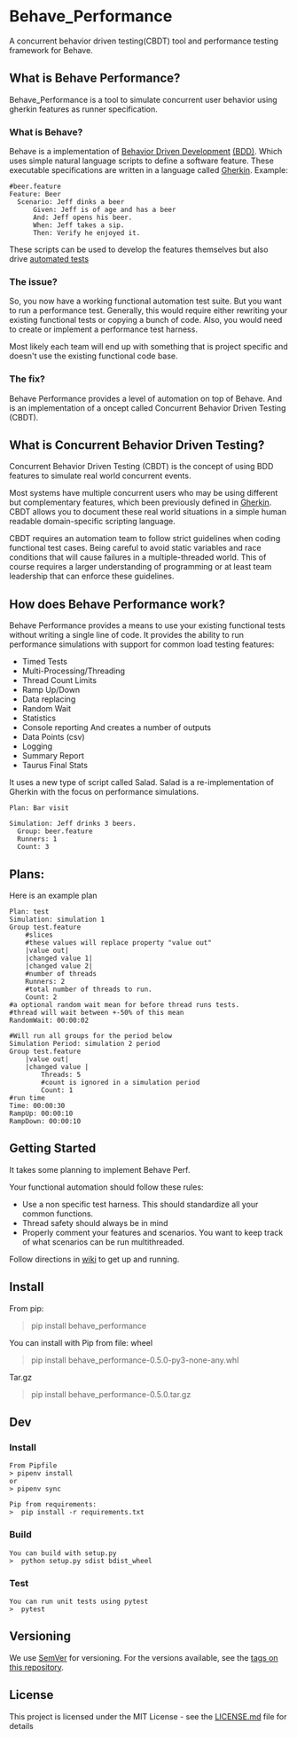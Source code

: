 # Behave_Performance

A concurrent behavior driven testing(CBDT) tool and performance testing framework for Behave.

## What is Behave Performance?
Behave_Performance is a tool to simulate concurrent user behavior using gherkin features as runner specification.

### What is Behave?
Behave is a implementation of [Behavior Driven Development](https://en.wikipedia.org/wiki/Behavior-driven_development) [(BDD)](https://cucumber.io/docs/bdd/).
Which uses simple natural language scripts to define a software feature.
These executable specifications are written in a language called [Gherkin](https://cucumber.io/docs/gherkin/).
Example:
```
#beer.feature
Feature: Beer
  Scenario: Jeff dinks a beer
	  Given: Jeff is of age and has a beer
	  And: Jeff opens his beer.
	  When: Jeff takes a sip.
	  Then: Verify he enjoyed it.
```

These scripts can be used to develop the features themselves but also drive [automated tests](https://cucumber.io/docs/guides/10-minute-tutorial)

### The issue?
So, you now have a working functional automation test suite.
But you want to run a performance test. Generally, this would require either rewriting your existing functional tests or copying a bunch of code.
Also, you would need to create or implement a performance test harness.

Most likely each team will end up with something that is project specific and doesn't use the existing functional code base.

### The fix?
Behave Performance provides a level of automation on top of Behave.
And is an implementation of a oncept called Concurrent Behavior Driven Testing (CBDT).

## What is Concurrent Behavior Driven Testing?
Concurrent Behavior Driven Testing (CBDT) is the concept of using BDD features to simulate real world concurrent events. 

Most systems have multiple concurrent users who may be using different but complementary features, which been previously defined in [Gherkin](https://cucumber.io/docs/gherkin/).
CBDT allows you to document these real world situations in a simple human readable domain-specific scripting language.

CBDT requires an automation team to follow strict guidelines when coding functional test cases.
Being careful to avoid static variables and race conditions that will cause failures in a multiple-threaded world.
This of course requires a larger understanding of programming or at least team leadership that can enforce these guidelines.

## How does Behave Performance work?
Behave Performance provides a means to use your existing functional tests without writing a single line of code.
It provides the ability to run performance simulations with support for common load testing features:
* Timed Tests
* Multi-Processing/Threading
* Thread Count Limits
* Ramp Up/Down
* Data replacing
* Random Wait
* Statistics
* Console reporting
And creates a number of outputs
* Data Points (csv)
* Logging
* Summary Report
* Taurus Final Stats

It uses a new type of script called Salad.
Salad is a re-implementation of Gherkin with the focus on performance simulations.

```
Plan: Bar visit

Simulation: Jeff drinks 3 beers.
  Group: beer.feature
  Runners: 1
  Count: 3
```
## Plans:
Here is an example plan
```
Plan: test
Simulation: simulation 1
Group test.feature
	#slices
	#these values will replace property "value out"
	|value out|
	|changed value 1|
	|changed value 2|
	#number of threads
	Runners: 2
	#total number of threads to run.
	Count: 2
#a optional random wait mean for before thread runs tests.
#thread will wait between +-50% of this mean
RandomWait: 00:00:02

#Will run all groups for the period below
Simulation Period: simulation 2 period
Group test.feature
	|value out|
	|changed value |
		Threads: 5
		#count is ignored in a simulation period
		Count: 1
#run time
Time: 00:00:30
RampUp: 00:00:10
RampDown: 00:00:10
```

## Getting Started
It takes some planning to implement Behave Perf.

Your functional automation should follow these rules:
* Use a non specific test harness. This should standardize all your common functions.
* Thread safety should always be in mind
* Properly comment your features and scenarios. You want to keep track of what scenarios can be run multithreaded.

Follow directions in [wiki](https://github.com/mpinardi/behave-performance/wiki) to get up and running.

## Install
  From pip:
  > pip install behave_performance

  You can install with Pip from file:
  wheel
  >  pip install behave_performance-0.5.0-py3-none-any.whl

  Tar.gz
  >  pip install behave_performance-0.5.0.tar.gz

## Dev 
  ### Install
    From Pipfile
    > pipenv install
    or
    > pipenv sync

    Pip from requirements:
    >  pip install -r requirements.txt
  
  ### Build
    You can build with setup.py
    >  python setup.py sdist bdist_wheel

  ### Test
    You can run unit tests using pytest
    >  pytest

## Versioning
We use [SemVer](http://semver.org/) for versioning. For the versions available, see the [tags on this repository](https://github.com/your/project/tags). 

## License
This project is licensed under the MIT License - see the [LICENSE.md](LICENSE.md) file for details